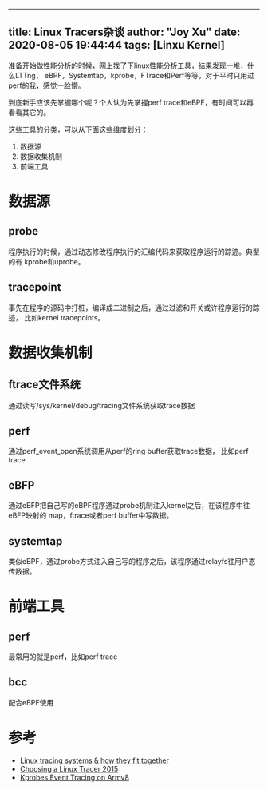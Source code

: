 
---
title: Linux Tracers杂谈
author: "Joy Xu"
date: 2020-08-05 19:44:44
tags: [Linxu Kernel]
---

准备开始做性能分析的时候，网上找了下linux性能分析工具，结果发现一堆，什么LTTng，
eBPF，Systemtap，kprobe，FTrace和Perf等等，对于平时只用过perf的我，感觉一脸懵。

到底新手应该先掌握哪个呢？个人认为先掌握perf trace和eBPF，有时间可以再看看其它的。

这些工具的分类，可以从下面这些维度划分：
1. 数据源
2. 数据收集机制
3. 前端工具

# 数据源

## probe

程序执行的时候，通过动态修改程序执行的汇编代码来获取程序运行的踪迹。典型的有
kprobe和uprobe。

## tracepoint

事先在程序的源码中打桩，编译成二进制之后，通过过滤和开关或许程序运行的踪迹，
比如kernel tracepoints。

# 数据收集机制

## ftrace文件系统

通过读写/sys/kernel/debug/tracing文件系统获取trace数据

## perf

通过perf_event_open系统调用从perf的ring buffer获取trace数据， 比如perf trace

## eBFP

通过eBFP把自己写的eBPF程序通过probe机制注入kernel之后，在该程序中往eBFP映射的
map，ftrace或者perf buffer中写数据。

## systemtap

类似eBPF，通过probe方式注入自己写的程序之后，该程序通过relayfs往用户态传数据。

# 前端工具

## perf
最常用的就是perf，比如perf trace

## bcc
配合eBPF使用

# 参考
* [Linux tracing systems & how they fit together](https://jvns.ca/blog/2017/07/05/linux-tracing-systems/)
* [Choosing a Linux Tracer 2015](http://www.brendangregg.com/blog/2015-07-08/choosing-a-linux-tracer.html)
* [Kprobes Event Tracing on Armv8](https://www.linaro.org/blog/kprobes-event-tracing-armv8/)
